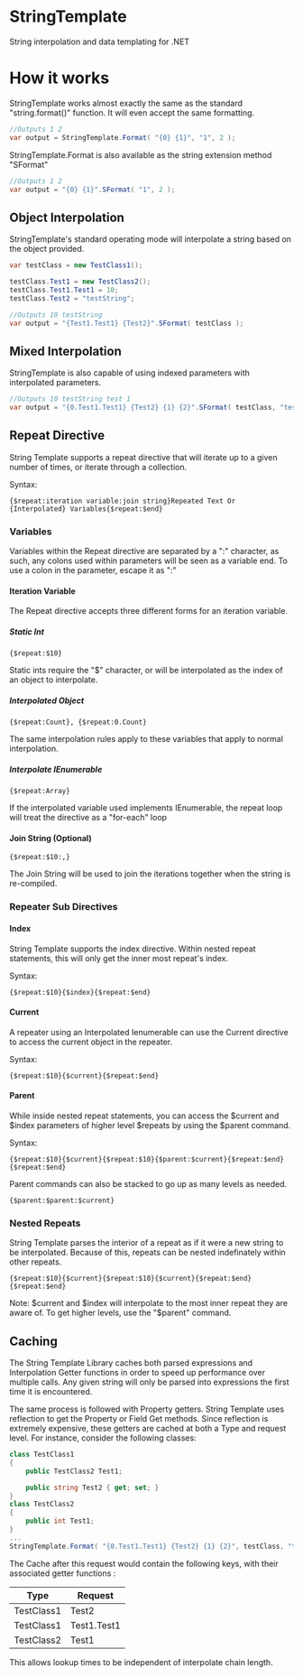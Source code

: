 # StringTemplate
String interpolation and data templating for .NET

# How it works
StringTemplate works almost exactly the same as the standard "string.format()" function.  It will even accept the same formatting.
```c#
//Outputs 1 2
var output = StringTemplate.Format( "{0} {1}", "1", 2 );
```
StringTemplate.Format is also available as the string extension method "SFormat"
```c#
//Outputs 1 2
var output = "{0} {1}".SFormat( "1", 2 );
```
## Object Interpolation
StringTemplate's standard operating mode will interpolate a string based on the object provided.
```c#
var testClass = new TestClass1();

testClass.Test1 = new TestClass2();
testClass.Test1.Test1 = 10;
testClass.Test2 = "testString";

//Outputs 10 testString
var output = "{Test1.Test1} {Test2}".SFormat( testClass );
```
## Mixed Interpolation
StringTemplate is also capable of using indexed parameters with interpolated parameters.
```c#
//Outputs 10 testString test 1
var output = "{0.Test1.Test1} {Test2} {1} {2}".SFormat( testClass, "test", 1 );
```
## Repeat Directive
String Template supports a repeat directive that will iterate up to a given number of times, or iterate through a collection.

Syntax:
```
{$repeat:iteration variable:join string}Repeated Text Or {Interpolated} Variables{$repeat:$end}
```
### Variables
Variables within the Repeat directive are separated by a ":" character, as such, any colons used within parameters will be seen as a variable end.  To use a colon in the parameter, escape it as "\:"
#### Iteration Variable
The Repeat directive accepts three different forms for an iteration variable.


##### Static Int
```
{$repeat:$10}
```
Static ints require the "$" character, or will be interpolated as the index of an object to interpolate.
##### Interpolated Object
```
{$repeat:Count}, {$repeat:0.Count} 
```
The same interpolation rules apply to these variables that apply to normal interpolation. 
##### Interpolate IEnumerable
```
{$repeat:Array}
```
If the interpolated variable used implements IEnumerable, the repeat loop will treat the directive as a "for-each" loop

#### Join String (Optional)
```
{$repeat:$10:,}
```
The Join String will be used to join the iterations together when the string is re-compiled.
### Repeater Sub Directives
#### Index
String Template supports the index directive.  Within nested repeat statements, this will only get the inner most repeat's index.

Syntax:
```
{$repeat:$10}{$index}{$repeat:$end}
```
#### Current
A repeater using an Interpolated Ienumerable can use the Current directive to access the current object in the repeater.

Syntax:
```
{$repeat:$10}{$current}{$repeat:$end}
```
#### Parent
While inside nested repeat statements, you can access the $current and $index parameters of higher level $repeats by using the $parent command.

Syntax:
```
{$repeat:$10}{$current}{$repeat:$10}{$parent:$current}{$repeat:$end}{$repeat:$end}
```
Parent commands can also be stacked to go up as many levels as needed.
```
{$parent:$parent:$current}
```
### Nested Repeats
String Template parses the interior of a repeat as if it were a new string to be interpolated.  Because of this, repeats can be nested indefinately within other repeats.
```
{$repeat:$10}{$current}{$repeat:$10}{$current}{$repeat:$end}{$repeat:$end}
```
Note: $current and $index will interpolate to the most inner repeat they are aware of. To get higher levels, use the "$parent" command.

## Caching
The String Template Library caches both parsed expressions and Interpolation Getter functions in order to speed up performance over multiple calls.  Any given string will only be parsed into expressions the first time it is encountered.  

The same process is followed with Property getters.  String Template uses reflection to get the Property or Field Get methods.  Since reflection is extremely expensive, these getters are cached at both a Type and request level. For instance, consider the following classes:
```c#
class TestClass1
{
	public TestClass2 Test1;

	public string Test2 { get; set; }
}
class TestClass2
{
	public int Test1;
}
...
StringTemplate.Format( "{0.Test1.Test1} {Test2} {1} {2}", testClass, "test", 1 );
```
The Cache after this request would contain the following keys, with their associated getter functions :

| Type | Request |
|------|---------|
| TestClass1 | Test2 |
| TestClass1 | Test1.Test1 |
| TestClass2 | Test1 |

This allows lookup times to be independent of interpolate chain length.
